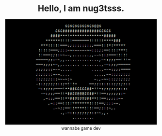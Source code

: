 <h1 align = "center">Hello, I am nug3tsss.</h1>

<p align = "center">
  <img src="donut_ascii_art.gif" alt="donut speen" />
  wannabe game dev
</p>
